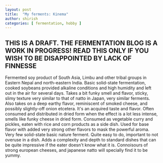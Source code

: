 ```yaml
---
layout: post
title:  "My ferments: Kinema"
author: shirish
categories: [ fermentation, hobby ]
---
```


## THIS IS A DRAFT. THE FERMENTATION BLOG IS A WORK IN PROGRESS! READ THIS ONLY IF YOU WISH TO BE DISAPPOINTED BY LACK OF FINNESSE

Fermented soy product of South Asia, Limbu and other tribal groups in Eastern Nepal and north-eastern India. Basic solid-state fermentation, cooked soybeans provided alkaline conditions and high humidity and left out in the air for several days. Takes a bit funky smell and flavor, sticky, slimy texture very similar to that of natto in Japan, very similar ferments. Also takes on a deep earthy flavor, reminiscent of smoked cheese, and possibly slightly-off onion etcetera. It's an acquired taste and flavor. Often consumed and distributed in dried form when the effect is a lot less intense, smells like funky cheese in dried form. Consumed as vegetable curry and pickles, eaten with rice and corn products as a side dish. Used for base flavor with added very strong other flavors to mask the powerful aroma. Very few solid-state basic nature ferment. Quite easy to do, important to not overuse in a dish. Adds a complexity and depth to standard dishes that can be quite impressive if the eater doesn't know what it is. Connoisours of strong european cheeses, and japanese natto will specially find it to be yummy.